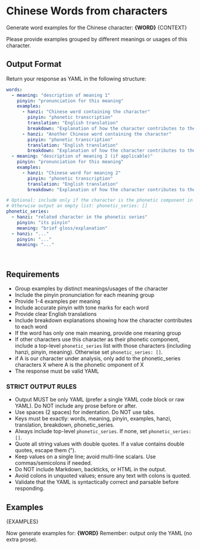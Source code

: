 # Chinese Words from characters

Generate word examples for the Chinese character: **{WORD}**
{CONTEXT}

Please provide examples grouped by different meanings or usages of this character.

## Output Format
Return your response as YAML in the following structure:

```yaml
words:
  - meaning: "description of meaning 1"
    pinyin: "pronunciation for this meaning"
    examples:
      - hanzi: "Chinese word containing the character"
        pinyin: "phonetic transcription"
        translation: "English translation"
        breakdown: "Explanation of how the character contributes to the word's meaning"
      - hanzi: "Another Chinese word containing the character"
        pinyin: "phonetic transcription" 
        translation: "English translation"
        breakdown: "Explanation of how the character contributes to the word's meaning"
  - meaning: "description of meaning 2 (if applicable)"
    pinyin: "pronunciation for this meaning"
    examples:
      - hanzi: "Chinese word for meaning 2"
        pinyin: "phonetic transcription"
        translation: "English translation"
        breakdown: "Explanation of how the character contributes to the word's meaning"

# Optional: include only if the character is the phonetic component in a phonetic series
# Otherwise output an empty list: phonetic_series: []
phonetic_series:
  - hanzi: "related character in the phonetic series"
    pinyin: "its pinyin"
    meaning: "brief gloss/explanation"
  - hanzi: "..."
    pinyin: "..."
    meaning: "..."

 
```



## Requirements
- Group examples by distinct meanings/usages of the character
- Include the pinyin pronunciation for each meaning group
- Provide 1-4 examples per meaning
- Include accurate pinyin with tone marks for each word
- Provide clear English translations
- Include breakdown explanations showing how the character contributes to each word
- If the word has only one main meaning, provide one meaning group
- If other characters use this character as their phonetic component, include a top-level `phonetic_series` list with those characters (including hanzi, pinyin, meaning). Otherwise set `phonetic_series: []`.
- if A is our character under analysis, only add to the phonetic_series characters X where A is the phonetic omponent of X
- The response must be valid YAML

### STRICT OUTPUT RULES
- Output MUST be only YAML (prefer a single YAML code block or raw YAML). Do NOT include any prose before or after.
- Use spaces (2 spaces) for indentation. Do NOT use tabs.
- Keys must be exactly: words, meaning, pinyin, examples, hanzi, translation, breakdown, phonetic_series.
- Always include top-level `phonetic_series`. If none, set `phonetic_series: []`.
- Quote all string values with double quotes. If a value contains double quotes, escape them (\").
- Keep values on a single line; avoid multi-line scalars. Use commas/semicolons if needed.
- Do NOT include Markdown, backticks, or HTML in the output.
- Avoid colons in unquoted values; ensure any text with colons is quoted.
- Validate that the YAML is syntactically correct and parsable before responding.

## Examples

{EXAMPLES}

Now generate examples for: **{WORD}**
Remember: output only the YAML (no extra prose).
